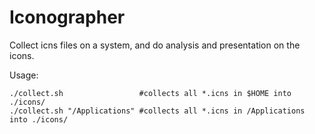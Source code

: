 Iconographer
============

Collect icns files on a system, and do analysis and presentation on the icons.

Usage:

	./collect.sh                 #collects all *.icns in $HOME into ./icons/
	./collect.sh "/Applications" #collects all *.icns in /Applications into ./icons/
